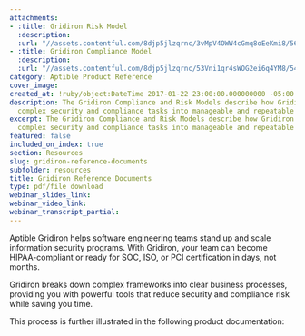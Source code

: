 ```yaml
---
attachments:
- :title: Gridiron Risk Model
  :description:
  :url: "//assets.contentful.com/8djp5jlzqrnc/3vMpV4OWW4cGmq8oEeKmi8/563a04a84e07ea032d955724eb6947be/gridiron-risk-model.pdf"
- :title: Gridiron Compliance Model
  :description:
  :url: "//assets.contentful.com/8djp5jlzqrnc/53Vni1qr4sWOG2ei6q4YM8/54d12b3aefb85b505de5be988df721a8/gridiron-compliance-model.pdf"
category: Aptible Product Reference
cover_image:
created_at: !ruby/object:DateTime 2017-01-22 23:00:00.000000000 -05:00
description: The Gridiron Compliance and Risk Models describe how Gridiron transforms
  complex security and compliance tasks into manageable and repeatable business processes.
excerpt: The Gridiron Compliance and Risk Models describe how Gridiron transforms
  complex security and compliance tasks into manageable and repeatable business processes.
featured: false
included_on_index: true
section: Resources
slug: gridiron-reference-documents
subfolder: resources
title: Gridiron Reference Documents
type: pdf/file download
webinar_slides_link:
webinar_video_link:
webinar_transcript_partial:
---
```


Aptible Gridiron helps software engineering teams stand up and scale information security programs. With Gridiron, your team can become HIPAA-compliant or ready for SOC, ISO, or PCI certification in days, not months.

Gridiron breaks down complex frameworks into clear business processes, providing you with powerful tools that reduce security and compliance risk while saving you time.

This process is further illustrated in the following product documentation: